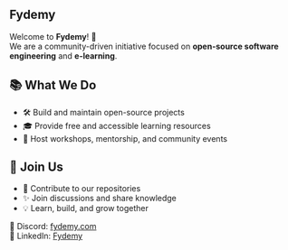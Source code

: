 ## Fydemy

Welcome to **Fydemy**! 🚀  
We are a community-driven initiative focused on **open-source software engineering** and **e-learning**.  

## 📚 What We Do
- 🛠️ Build and maintain open-source projects   
- 🎓 Provide free and accessible learning resources   
- 🤝 Host workshops, mentorship, and community events   

## 🌟 Join Us
- 🚀 Contribute to our repositories  
- ✨ Join discussions and share knowledge  
- 💡 Learn, build, and grow together  

🚨 Discord: [fydemy.com](https://discord.gg/7FBpTEXqVj)  
💼 LinkedIn: [Fydemy](https://linkedin.com/company/fydemy) 
